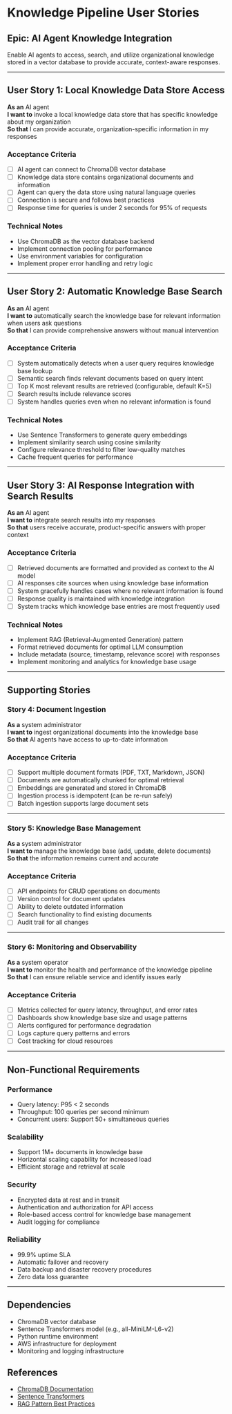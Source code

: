 # Knowledge Pipeline User Stories

## Epic: AI Agent Knowledge Integration

Enable AI agents to access, search, and utilize organizational knowledge stored in a vector database to provide accurate, context-aware responses.

---

## User Story 1: Local Knowledge Data Store Access

**As an** AI agent  
**I want to** invoke a local knowledge data store that has specific knowledge about my organization  
**So that** I can provide accurate, organization-specific information in my responses

### Acceptance Criteria

- [ ] AI agent can connect to ChromaDB vector database
- [ ] Knowledge data store contains organizational documents and information
- [ ] Agent can query the data store using natural language queries
- [ ] Connection is secure and follows best practices
- [ ] Response time for queries is under 2 seconds for 95% of requests

### Technical Notes

- Use ChromaDB as the vector database backend
- Implement connection pooling for performance
- Use environment variables for configuration
- Implement proper error handling and retry logic

---

## User Story 2: Automatic Knowledge Base Search

**As an** AI agent  
**I want to** automatically search the knowledge base for relevant information when users ask questions  
**So that** I can provide comprehensive answers without manual intervention

### Acceptance Criteria

- [ ] System automatically detects when a user query requires knowledge base lookup
- [ ] Semantic search finds relevant documents based on query intent
- [ ] Top K most relevant results are retrieved (configurable, default K=5)
- [ ] Search results include relevance scores
- [ ] System handles queries even when no relevant information is found

### Technical Notes

- Use Sentence Transformers to generate query embeddings
- Implement similarity search using cosine similarity
- Configure relevance threshold to filter low-quality matches
- Cache frequent queries for performance

---

## User Story 3: AI Response Integration with Search Results

**As an** AI agent  
**I want to** integrate search results into my responses  
**So that** users receive accurate, product-specific answers with proper context

### Acceptance Criteria

- [ ] Retrieved documents are formatted and provided as context to the AI model
- [ ] AI responses cite sources when using knowledge base information
- [ ] System gracefully handles cases where no relevant information is found
- [ ] Response quality is maintained with knowledge integration
- [ ] System tracks which knowledge base entries are most frequently used

### Technical Notes

- Implement RAG (Retrieval-Augmented Generation) pattern
- Format retrieved documents for optimal LLM consumption
- Include metadata (source, timestamp, relevance score) with responses
- Implement monitoring and analytics for knowledge base usage

---

## Supporting Stories

### Story 4: Document Ingestion

**As a** system administrator  
**I want to** ingest organizational documents into the knowledge base  
**So that** AI agents have access to up-to-date information

### Acceptance Criteria

- [ ] Support multiple document formats (PDF, TXT, Markdown, JSON)
- [ ] Documents are automatically chunked for optimal retrieval
- [ ] Embeddings are generated and stored in ChromaDB
- [ ] Ingestion process is idempotent (can be re-run safely)
- [ ] Batch ingestion supports large document sets

---

### Story 5: Knowledge Base Management

**As a** system administrator  
**I want to** manage the knowledge base (add, update, delete documents)  
**So that** the information remains current and accurate

### Acceptance Criteria

- [ ] API endpoints for CRUD operations on documents
- [ ] Version control for document updates
- [ ] Ability to delete outdated information
- [ ] Search functionality to find existing documents
- [ ] Audit trail for all changes

---

### Story 6: Monitoring and Observability

**As a** system operator  
**I want to** monitor the health and performance of the knowledge pipeline  
**So that** I can ensure reliable service and identify issues early

### Acceptance Criteria

- [ ] Metrics collected for query latency, throughput, and error rates
- [ ] Dashboards show knowledge base size and usage patterns
- [ ] Alerts configured for performance degradation
- [ ] Logs capture query patterns and errors
- [ ] Cost tracking for cloud resources

---

## Non-Functional Requirements

### Performance

- Query latency: P95 < 2 seconds
- Throughput: 100 queries per second minimum
- Concurrent users: Support 50+ simultaneous queries

### Scalability

- Support 1M+ documents in knowledge base
- Horizontal scaling capability for increased load
- Efficient storage and retrieval at scale

### Security

- Encrypted data at rest and in transit
- Authentication and authorization for API access
- Role-based access control for knowledge base management
- Audit logging for compliance

### Reliability

- 99.9% uptime SLA
- Automatic failover and recovery
- Data backup and disaster recovery procedures
- Zero data loss guarantee

---

## Dependencies

- ChromaDB vector database
- Sentence Transformers model (e.g., all-MiniLM-L6-v2)
- Python runtime environment
- AWS infrastructure for deployment
- Monitoring and logging infrastructure

## References

- [ChromaDB Documentation](https://docs.trychroma.com/)
- [Sentence Transformers](https://www.sbert.net/)
- [RAG Pattern Best Practices](https://docs.aws.amazon.com/sagemaker/latest/dg/jumpstart-foundation-models-customize-rag.html)

